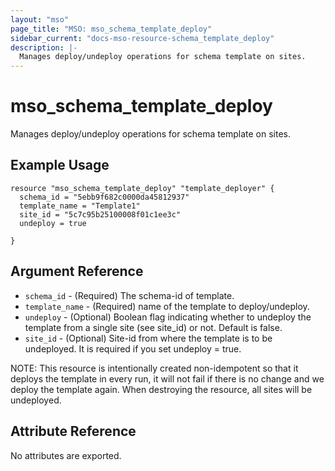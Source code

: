 ```yaml
---
layout: "mso"
page_title: "MSO: mso_schema_template_deploy"
sidebar_current: "docs-mso-resource-schema_template_deploy"
description: |-
  Manages deploy/undeploy operations for schema template on sites.
---
```


# mso_schema_template_deploy #

Manages deploy/undeploy operations for schema template on sites.

## Example Usage ##

```hcl
resource "mso_schema_template_deploy" "template_deployer" {
  schema_id = "5ebb9f682c0000da45812937"
  template_name = "Template1"
  site_id = "5c7c95b25100008f01c1ee3c"
  undeploy = true
  
}
```

## Argument Reference ##


* `schema_id` - (Required) The schema-id of template.
* `template_name` - (Required) name of the template to deploy/undeploy.
* `undeploy` - (Optional) Boolean flag indicating whether to undeploy the template from a single site (see site_id) or not. Default is false.
* `site_id` - (Optional) Site-id from where the template is to be undeployed. It is required if you set undeploy = true.

NOTE: This resource is intentionally created non-idempotent so that it deploys the template in every run, it will not fail if there is no change and we deploy the template again. When destroying the resource, all sites will be undeployed.


## Attribute Reference ##

No attributes are exported.



